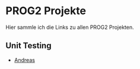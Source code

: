 # PROG2 Projekte

Hier sammle ich die Links zu allen PROG2 Projekten. 



## Unit Testing

- [Andreas](https://github.com/Carabas90/uebung-unit-test)

  